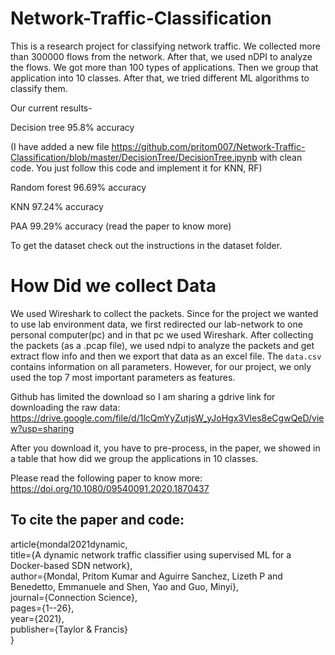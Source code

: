 # Network-Traffic-Classification

This is a research project for classifying network traffic. We collected more than 300000 flows from the network. After that, we used nDPI to analyze the flows. We got more than 100 types of applications. Then we group that application into 10 classes. After that, we tried different ML algorithms to classify them.

Our current results-

Decision tree 95.8% accuracy

(I have added a new file https://github.com/pritom007/Network-Traffic-Classification/blob/master/DecisionTree/DecisionTree.ipynb with clean code. You just follow this code and implement it for KNN, RF)

Random forest 96.69% accuracy

KNN 97.24% accuracy

PAA 99.29% accuracy (read the paper to know more)

To get the dataset check out the instructions in the dataset folder.

# How Did we collect Data

We used Wireshark to collect the packets. Since for the project we wanted to use lab environment data, we first redirected our lab-network to one personal computer(pc) and in that pc we used Wireshark. After collecting the packets (as a .pcap file), we used ndpi to analyze the packets and get extract flow info and then we export that data as an excel file. The `data.csv` contains information on all parameters. However, for our project, we only used the top 7 most important parameters as features.

Github has limited the download so I am sharing a gdrive link for downloading the raw data: https://drive.google.com/file/d/1lcQmYyZutjsW_yJoHgx3Vles8eCgwQeD/view?usp=sharing

After you download it, you have to pre-process, in the paper, we showed in a table that how did we group the applications in 10 classes. 

Please read the following paper to know more: https://doi.org/10.1080/09540091.2020.1870437

## To cite the paper and code:

article{mondal2021dynamic,<br>
  title={A dynamic network traffic classifier using supervised ML for a Docker-based SDN network},<br>
  author={Mondal, Pritom Kumar and Aguirre Sanchez, Lizeth P and Benedetto, Emmanuele and Shen, Yao and Guo, Minyi},<br>
  journal={Connection Science},<br>
  pages={1--26},<br>
  year={2021},<br>
  publisher={Taylor \& Francis}<br>
}


